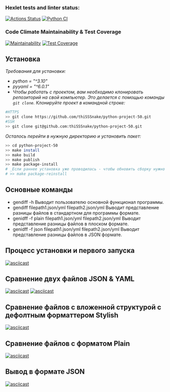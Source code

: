### Hexlet tests and linter status:
[![Actions Status](https://github.com/thiSSSnake/python-project-50/actions/workflows/hexlet-check.yml/badge.svg)](https://github.com/thiSSSnake/python-project-50/actions)
[![Python CI](https://github.com/thiSSSnake/python-project-50/actions/workflows/pyci.yml/badge.svg)](https://github.com/thiSSSnake/python-project-50/actions/workflows/pyci.yml)
### Code Climate Maintainability & Test Coverage
[![Maintainability](https://api.codeclimate.com/v1/badges/2e3c62065e752efd6119/maintainability)](https://codeclimate.com/github/thiSSSnake/python-project-50/maintainability)
[![Test Coverage](https://api.codeclimate.com/v1/badges/2e3c62065e752efd6119/test_coverage)](https://codeclimate.com/github/thiSSSnake/python-project-50/test_coverage)
## Установка
_Требования для установки:_
- _python = "^3.10"_
- _pyyaml = "^6.0.1"_
- _Чтобы работать с проектом, вам необходимо клонировать репозиторий на свой компьютер. Это делается с помощью команды `git clone`. Клонируйте проект в командной строке:_
```bash
#HTTPS
>> git clone https://github.com/thiSSSnake/python-project-50.git
#SSH
>> git clone git@github.com:thiSSSnake/python-project-50.git
```
_Осталось перейти в нужную директорию и установить пакет:_
```bash
>> cd python-project-50
>> make install
>> make build
>> make publish
>> make package-install
# _Если раннее установка уже проводилась - чтобы обновить сборку нужно ввести комманду:
# >> make package-reinstall
```
## Основные команды
- gendiff -h Выводит пользователю основной функционал программы.
- gendiff filepath1.json/yml filepath2.json/yml Выводит представление разницы файлов в стандартном для программы формате.
- genidff -f plain filepath1.json/yml filepath2.json/yml Выводит представление разницы файлов в плоском формате.
- genidff -f json filepath1.json/yml filepath2.json/yml Выводит представление разницы файлов в JSON формате.
## Процесс установки и первого запуска
[![asciicast](https://asciinema.org/a/9Lw0jdXWLWJI0W93q8h5FioB1.svg)](https://asciinema.org/a/9Lw0jdXWLWJI0W93q8h5FioB1)
## Сравнение двух файлов JSON & YAML
[![asciicast](https://asciinema.org/a/gTRzpeyDwemKQJz2OjAy9zFVE.svg)](https://asciinema.org/a/gTRzpeyDwemKQJz2OjAy9zFVE)
[![asciicast](https://asciinema.org/a/jX85gVlhiItxSUQexc6z5BX0u.svg)](https://asciinema.org/a/jX85gVlhiItxSUQexc6z5BX0u)
## Сравнение файлов с вложенной структурой с дефолтным форматтером Stylish
[![asciicast](https://asciinema.org/a/0XwyzSi3n7E0myrWHh0bmItom.svg)](https://asciinema.org/a/0XwyzSi3n7E0myrWHh0bmItom)
## Сравнение файлов с форматом Plain
[![asciicast](https://asciinema.org/a/cfN8jk2L8mN3806yaSVAxa78c.svg)](https://asciinema.org/a/cfN8jk2L8mN3806yaSVAxa78c)
## Вывод в формате JSON
[![asciicast](https://asciinema.org/a/dFtNf9gIfOnaPRK0Sm6S59MKM.svg)](https://asciinema.org/a/dFtNf9gIfOnaPRK0Sm6S59MKM)